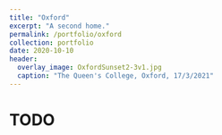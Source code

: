```yaml
---
title: "Oxford"
excerpt: "A second home."
permalink: /portfolio/oxford
collection: portfolio
date: 2020-10-10
header:
  overlay_image: OxfordSunset2-3v1.jpg
  caption: "The Queen's College, Oxford, 17/3/2021"
---
```


# TODO